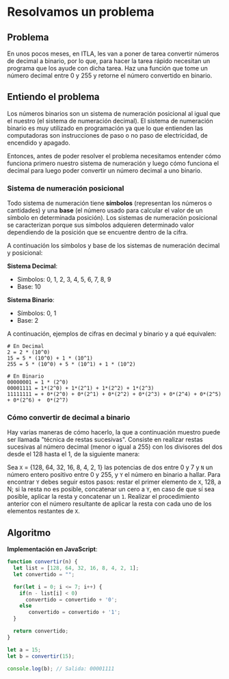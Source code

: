 # Resolvamos un problema

## Problema

En unos pocos meses, en ITLA, les van a poner de tarea convertir números de decimal a binario, por lo que, para hacer la tarea rápido necesitan un programa que los ayude con dicha tarea. Haz una función que tome un número decimal entre 0 y 255 y retorne el número convertido en binario.

## Entiendo el problema

Los números binarios son un sistema de numeración posicional al igual que el nuestro (el sistema de numeración decimal). El sistema de numeración binario es muy utilizado en programación ya que lo que entienden las computadoras son instrucciones de paso o no paso de electricidad, de encendido y apagado. 

Entonces, antes de poder resolver el problema necesitamos entender cómo funciona primero nuestro sistema de numeración y luego cómo funciona el decimal para luego poder convertir un número decimal a uno binario.

### Sistema de numeración posicional

Todo sistema de numeración tiene **símbolos** (representan los números o cantidades) y una **base** (el número usado para calcular el valor de un símbolo en determinada posición). Los sistemas de numeración posicional se caracterizan porque sus símbolos adquieren determinado valor dependiendo de la posición que se encuentre dentro de la cifra.

A continuación los símbolos y base de los sistemas de numeración decimal y posicional:

**Sistema Decimal**:

- Simbolos: 0, 1, 2, 3, 4, 5, 6, 7, 8, 9
- Base: 10

**Sistema Binario**:

- Símbolos: 0, 1
- Base: 2

A continuación, ejemplos de cifras en decimal y binario y a qué equivalen:

```seudocode
# En Decimal
2 = 2 * (10^0)
15 = 5 * (10^0) + 1 * (10^1)
255 = 5 * (10^0) + 5 * (10^1) + 1 * (10^2)

# En Binario
00000001 = 1 * (2^0) 
00001111 = 1*(2^0) + 1*(2^1) + 1*(2^2) + 1*(2^3)
11111111 = + 0*(2^0) + 0*(2^1) + 0*(2^2) + 0*(2^3) + 0*(2^4) + 0*(2^5) + 0*(2^6) +  0*(2^7)
```

### Cómo convertir de decimal a binario

Hay varias maneras de cómo hacerlo, la que a continuación muestro puede ser llamada "técnica de restas sucesivas". Consiste en realizar restas sucesivas al número decimal (menor o igual a 255) con los divisores del dos desde el 128 hasta el 1, de la siguiente manera:

Sea `X` = {128, 64, 32, 16, 8, 4, 2, 1} las potencias de dos entre 0 y 7 y `N` un número entero positivo entre 0 y 255, y `Y` el número en binario a hallar. Para encontrar `Y` debes seguir estos pasos: restar el primer elemento de `X`, 128, a N; si la resta no es posible, concatenar un cero a `Y`, en caso de que sí sea posible, aplicar la resta y concatenar un `1`. Realizar el procedimiento anterior con el número resultante de aplicar la resta con cada uno de los elementos restantes de `X`.

## Algoritmo

**Implementación en JavaScript**:

```js
function convertir(n) {
  let list = [128, 64, 32, 16, 8, 4, 2, 1];
  let convertido = "";

  for(let i = 0; i <= 7; i++) {
    if(n - list[i] < 0) 
      convertido = convertido + '0';
    else
       convertido = convertido + '1';
  }

  return convertido;
}

let a = 15;
let b = convertir(15);

console.log(b); // Salida: 00001111
```